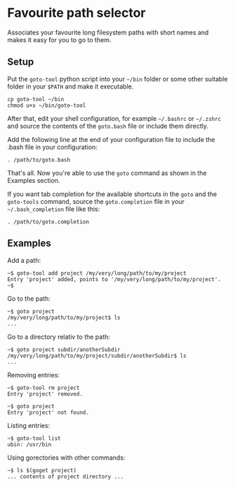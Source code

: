# Favourite path selector

Associates your favourite long filesystem paths with short names
and makes it easy for you to go to them.

## Setup

Put the `goto-tool` python script into your `~/bin` folder or some
other suitable folder in your `$PATH` and make it executable.

	cp goto-tool ~/bin
	chmod u+x ~/bin/goto-tool

After that, edit your shell configuration, for example `~/.bashrc` or
`~/.zshrc` and source the contents of the `goto.bash` file or
include them directly.

Add the following line at the end of your configuration file to include
the .bash file in your configuration:

	. /path/to/goto.bash

That's all. Now you're able to use the `goto` command as shown in the
Examples section.

If you want tab completion for the available shortcuts in the `goto`
and the `goto-tools` command, source the `goto.completion` file
in your `~/.bash_completion` file like this:

	. /path/to/goto.completion

## Examples

Add a path:

	~$ goto-tool add project /my/very/long/path/to/my/project
	Entry 'project' added, points to '/my/very/long/path/to/my/project'.
	~$

Go to the path:

	~$ goto project
	/my/very/long/path/to/my/project$ ls
	...

Go to a directory relativ to the path:

	~$ goto project subdir/anotherSubdir
	/my/very/long/path/to/my/project/subdir/anotherSubdir$ ls
	...

Removing entries:

	~$ goto-tool rm project
	Entry 'project' removed.

	~$ goto project
	Entry 'project' not found.

Listing entries:

	~$ goto-tool list
	ubin: /usr/bin

Using gorectories with other commands:

	~$ ls $(goget project)
	... contents of project directory ...
